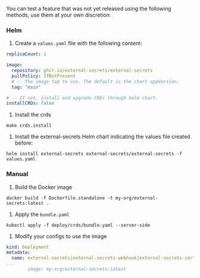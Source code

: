 You can test a feature that was not yet released using the following methods, use them at your own discretion:

### Helm
1. Create a `values.yaml` file with the following content:
```yaml
replicaCount: 1

image:
  repository: ghcr.io/external-secrets/external-secrets
  pullPolicy: IfNotPresent
  # -- The image tag to use. The default is the chart appVersion.
  tag: "main"

# -- If set, install and upgrade CRDs through helm chart.
installCRDs: false
```
1. Install the crds
```shell
make crds.install
```
1. Install the external-secrets Helm chart indicating the values file created before:
```
helm install external-secrets external-secrets/external-secrets -f values.yaml
```


### Manual
1. Build the Docker image
```shell
docker build -f Dockerfile.standalone -t my-org/external-secrets:latest .
```
1. Apply the `bundle.yaml`
```shell
kubectl apply -f deploy/crds/bundle.yaml --server-side
```
1. Modify your configs to use the image
```yaml
kind: Deployment
metadata:
  name: external-secrets|external-secrets-webhook|external-secrets-cert-controller
...
        image: my-org/external-secrets:latest
```
